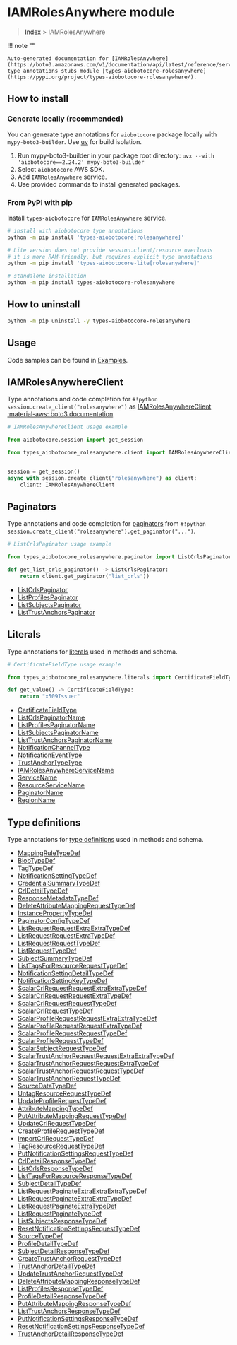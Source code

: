 # IAMRolesAnywhere module

> [Index](../README.md) > IAMRolesAnywhere


!!! note ""

    Auto-generated documentation for [IAMRolesAnywhere](https://boto3.amazonaws.com/v1/documentation/api/latest/reference/services/rolesanywhere.html#iamrolesanywhere)
    type annotations stubs module [types-aiobotocore-rolesanywhere](https://pypi.org/project/types-aiobotocore-rolesanywhere/).

## How to install

### Generate locally (recommended)

You can generate type annotations for `aiobotocore` package locally with `mypy-boto3-builder`.
Use [uv](https://docs.astral.sh/uv/getting-started/installation/) for build isolation.

1. Run mypy-boto3-builder in your package root directory: `uvx --with 'aiobotocore==2.24.2' mypy-boto3-builder`
1. Select `aiobotocore` AWS SDK.
1. Add `IAMRolesAnywhere` service.
1. Use provided commands to install generated packages.



### From PyPI with pip

Install `types-aiobotocore` for `IAMRolesAnywhere` service.

```bash
# install with aiobotocore type annotations
python -m pip install 'types-aiobotocore[rolesanywhere]'

# Lite version does not provide session.client/resource overloads
# it is more RAM-friendly, but requires explicit type annotations
python -m pip install 'types-aiobotocore-lite[rolesanywhere]'

# standalone installation
python -m pip install types-aiobotocore-rolesanywhere
```



## How to uninstall

```bash
python -m pip uninstall -y types-aiobotocore-rolesanywhere
```

## Usage

Code samples can be found in [Examples](./usage.md).

## IAMRolesAnywhereClient

Type annotations and code completion for  `#!python session.create_client("rolesanywhere")` as [IAMRolesAnywhereClient](./client.md)
[:material-aws: boto3 documentation](https://boto3.amazonaws.com/v1/documentation/api/latest/reference/services/rolesanywhere.html#IAMRolesAnywhere.Client)

```python
# IAMRolesAnywhereClient usage example

from aiobotocore.session import get_session

from types_aiobotocore_rolesanywhere.client import IAMRolesAnywhereClient


session = get_session()
async with session.create_client("rolesanywhere") as client:
    client: IAMRolesAnywhereClient
```


## Paginators

Type annotations and code completion for
[paginators](./paginators.md)
from `#!python session.create_client("rolesanywhere").get_paginator("...")`.

```python
# ListCrlsPaginator usage example

from types_aiobotocore_rolesanywhere.paginator import ListCrlsPaginator

def get_list_crls_paginator() -> ListCrlsPaginator:
    return client.get_paginator("list_crls"))
```

- [ListCrlsPaginator](./paginators.md#listcrlspaginator)
- [ListProfilesPaginator](./paginators.md#listprofilespaginator)
- [ListSubjectsPaginator](./paginators.md#listsubjectspaginator)
- [ListTrustAnchorsPaginator](./paginators.md#listtrustanchorspaginator)








## Literals

Type annotations for [literals](./literals.md) used in methods and schema.

```python
# CertificateFieldType usage example

from types_aiobotocore_rolesanywhere.literals import CertificateFieldType

def get_value() -> CertificateFieldType:
    return "x509Issuer"
```

- [CertificateFieldType](./literals.md#certificatefieldtype)
- [ListCrlsPaginatorName](./literals.md#listcrlspaginatorname)
- [ListProfilesPaginatorName](./literals.md#listprofilespaginatorname)
- [ListSubjectsPaginatorName](./literals.md#listsubjectspaginatorname)
- [ListTrustAnchorsPaginatorName](./literals.md#listtrustanchorspaginatorname)
- [NotificationChannelType](./literals.md#notificationchanneltype)
- [NotificationEventType](./literals.md#notificationeventtype)
- [TrustAnchorTypeType](./literals.md#trustanchortypetype)
- [IAMRolesAnywhereServiceName](./literals.md#iamrolesanywhereservicename)
- [ServiceName](./literals.md#servicename)
- [ResourceServiceName](./literals.md#resourceservicename)
- [PaginatorName](./literals.md#paginatorname)
- [RegionName](./literals.md#regionname)




## Type definitions

Type annotations for [type definitions](./type_defs.md) used in methods and schema.

- [MappingRuleTypeDef](./type_defs.md#mappingruletypedef)
- [BlobTypeDef](./type_defs.md#blobtypedef)
- [TagTypeDef](./type_defs.md#tagtypedef)
- [NotificationSettingTypeDef](./type_defs.md#notificationsettingtypedef)
- [CredentialSummaryTypeDef](./type_defs.md#credentialsummarytypedef)
- [CrlDetailTypeDef](./type_defs.md#crldetailtypedef)
- [ResponseMetadataTypeDef](./type_defs.md#responsemetadatatypedef)
- [DeleteAttributeMappingRequestTypeDef](./type_defs.md#deleteattributemappingrequesttypedef)
- [InstancePropertyTypeDef](./type_defs.md#instancepropertytypedef)
- [PaginatorConfigTypeDef](./type_defs.md#paginatorconfigtypedef)
- [ListRequestRequestExtraExtraTypeDef](./type_defs.md#listrequestrequestextraextratypedef)
- [ListRequestRequestExtraTypeDef](./type_defs.md#listrequestrequestextratypedef)
- [ListRequestRequestTypeDef](./type_defs.md#listrequestrequesttypedef)
- [ListRequestTypeDef](./type_defs.md#listrequesttypedef)
- [SubjectSummaryTypeDef](./type_defs.md#subjectsummarytypedef)
- [ListTagsForResourceRequestTypeDef](./type_defs.md#listtagsforresourcerequesttypedef)
- [NotificationSettingDetailTypeDef](./type_defs.md#notificationsettingdetailtypedef)
- [NotificationSettingKeyTypeDef](./type_defs.md#notificationsettingkeytypedef)
- [ScalarCrlRequestRequestExtraExtraTypeDef](./type_defs.md#scalarcrlrequestrequestextraextratypedef)
- [ScalarCrlRequestRequestExtraTypeDef](./type_defs.md#scalarcrlrequestrequestextratypedef)
- [ScalarCrlRequestRequestTypeDef](./type_defs.md#scalarcrlrequestrequesttypedef)
- [ScalarCrlRequestTypeDef](./type_defs.md#scalarcrlrequesttypedef)
- [ScalarProfileRequestRequestExtraExtraTypeDef](./type_defs.md#scalarprofilerequestrequestextraextratypedef)
- [ScalarProfileRequestRequestExtraTypeDef](./type_defs.md#scalarprofilerequestrequestextratypedef)
- [ScalarProfileRequestRequestTypeDef](./type_defs.md#scalarprofilerequestrequesttypedef)
- [ScalarProfileRequestTypeDef](./type_defs.md#scalarprofilerequesttypedef)
- [ScalarSubjectRequestTypeDef](./type_defs.md#scalarsubjectrequesttypedef)
- [ScalarTrustAnchorRequestRequestExtraExtraTypeDef](./type_defs.md#scalartrustanchorrequestrequestextraextratypedef)
- [ScalarTrustAnchorRequestRequestExtraTypeDef](./type_defs.md#scalartrustanchorrequestrequestextratypedef)
- [ScalarTrustAnchorRequestRequestTypeDef](./type_defs.md#scalartrustanchorrequestrequesttypedef)
- [ScalarTrustAnchorRequestTypeDef](./type_defs.md#scalartrustanchorrequesttypedef)
- [SourceDataTypeDef](./type_defs.md#sourcedatatypedef)
- [UntagResourceRequestTypeDef](./type_defs.md#untagresourcerequesttypedef)
- [UpdateProfileRequestTypeDef](./type_defs.md#updateprofilerequesttypedef)
- [AttributeMappingTypeDef](./type_defs.md#attributemappingtypedef)
- [PutAttributeMappingRequestTypeDef](./type_defs.md#putattributemappingrequesttypedef)
- [UpdateCrlRequestTypeDef](./type_defs.md#updatecrlrequesttypedef)
- [CreateProfileRequestTypeDef](./type_defs.md#createprofilerequesttypedef)
- [ImportCrlRequestTypeDef](./type_defs.md#importcrlrequesttypedef)
- [TagResourceRequestTypeDef](./type_defs.md#tagresourcerequesttypedef)
- [PutNotificationSettingsRequestTypeDef](./type_defs.md#putnotificationsettingsrequesttypedef)
- [CrlDetailResponseTypeDef](./type_defs.md#crldetailresponsetypedef)
- [ListCrlsResponseTypeDef](./type_defs.md#listcrlsresponsetypedef)
- [ListTagsForResourceResponseTypeDef](./type_defs.md#listtagsforresourceresponsetypedef)
- [SubjectDetailTypeDef](./type_defs.md#subjectdetailtypedef)
- [ListRequestPaginateExtraExtraExtraTypeDef](./type_defs.md#listrequestpaginateextraextraextratypedef)
- [ListRequestPaginateExtraExtraTypeDef](./type_defs.md#listrequestpaginateextraextratypedef)
- [ListRequestPaginateExtraTypeDef](./type_defs.md#listrequestpaginateextratypedef)
- [ListRequestPaginateTypeDef](./type_defs.md#listrequestpaginatetypedef)
- [ListSubjectsResponseTypeDef](./type_defs.md#listsubjectsresponsetypedef)
- [ResetNotificationSettingsRequestTypeDef](./type_defs.md#resetnotificationsettingsrequesttypedef)
- [SourceTypeDef](./type_defs.md#sourcetypedef)
- [ProfileDetailTypeDef](./type_defs.md#profiledetailtypedef)
- [SubjectDetailResponseTypeDef](./type_defs.md#subjectdetailresponsetypedef)
- [CreateTrustAnchorRequestTypeDef](./type_defs.md#createtrustanchorrequesttypedef)
- [TrustAnchorDetailTypeDef](./type_defs.md#trustanchordetailtypedef)
- [UpdateTrustAnchorRequestTypeDef](./type_defs.md#updatetrustanchorrequesttypedef)
- [DeleteAttributeMappingResponseTypeDef](./type_defs.md#deleteattributemappingresponsetypedef)
- [ListProfilesResponseTypeDef](./type_defs.md#listprofilesresponsetypedef)
- [ProfileDetailResponseTypeDef](./type_defs.md#profiledetailresponsetypedef)
- [PutAttributeMappingResponseTypeDef](./type_defs.md#putattributemappingresponsetypedef)
- [ListTrustAnchorsResponseTypeDef](./type_defs.md#listtrustanchorsresponsetypedef)
- [PutNotificationSettingsResponseTypeDef](./type_defs.md#putnotificationsettingsresponsetypedef)
- [ResetNotificationSettingsResponseTypeDef](./type_defs.md#resetnotificationsettingsresponsetypedef)
- [TrustAnchorDetailResponseTypeDef](./type_defs.md#trustanchordetailresponsetypedef)

